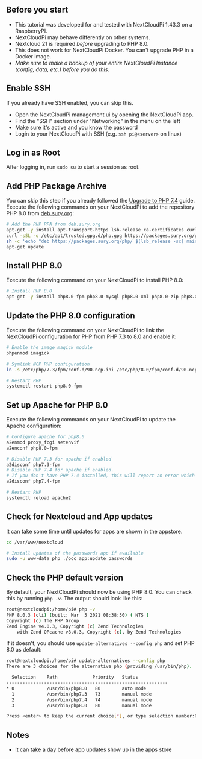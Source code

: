 ## Before you start
- This tutorial was developed for and tested with NextCloudPi 1.43.3 on a RaspberryPI.
- NextCloudPi may behave differently on other systems.
- Nextcloud 21 is required _before_ upgrading to PHP 8.0. 
- This does not work for NextCloudPi Docker. You can't upgrade PHP in a Docker image.
- _Make sure to make a backup of your entire NextCloudPi Instance (config, data, etc.) before you do this._

## Enable SSH
If you already have SSH enabled, you can skip this.

- Open the NextCloudPi management ui by opening the NextCloudPi app.
- Find the "SSH" section under "Networking" in the menu on the left
- Make sure it's active and you know the password
- Login to your NextCloudPi with SSH (e.g. `ssh pi@<server>` on linux)


## Log in as Root
After logging in, run `sudo su` to start a session as root.


## Add PHP Package Archive
You can skip this step if you already followed the [Upgrade to PHP 7.4](./Upgrade-to-PHP-7.4) guide.
Execute the following commands on your NextCloudPi to add the repository PHP 8.0 from [deb.sury.org](https://deb.sury.org/#php-packages):

```bash
# Add the PHP PPA from deb.sury.org
apt-get -y install apt-transport-https lsb-release ca-certificates curl
curl -sSL -o /etc/apt/trusted.gpg.d/php.gpg https://packages.sury.org/php/apt.gpg
sh -c 'echo "deb https://packages.sury.org/php/ $(lsb_release -sc) main" > /etc/apt/sources.list.d/php.list'
apt-get update
```


## Install PHP 8.0
Execute the following command on your NextCloudPi to install PHP 8.0:

```bash
# Install PHP 8.0
apt-get -y install php8.0-fpm php8.0-mysql php8.0-xml php8.0-zip php8.0-mbstring php8.0-gd php8.0-curl php8.0-redis php8.0-intl php8.0-bcmath php8.0-gmp php8.0-imagick imagemagick
```


## Update the PHP 8.0 configuration
Execute the following command on your NextCloudPi to link the NextCloudPi configuration for PHP from PHP 7.3 to 8.0 and enable it:

```bash
# Enable the image magick module
phpenmod imagick

# Symlink NCP PHP configuration
ln -s /etc/php/7.3/fpm/conf.d/90-ncp.ini /etc/php/8.0/fpm/conf.d/90-ncp.ini

# Restart PHP
systemctl restart php8.0-fpm
```



## Set up Apache for PHP 8.0
Execute the following commands on your NextCloudPi to update the Apache configuration:

```bash
# Configure apache for php8.0
a2enmod proxy_fcgi setenvif
a2enconf php8.0-fpm

# Disable PHP 7.3 for apache if enabled
a2disconf php7.3-fpm
# Disable PHP 7.4 for apache if enabled.
# If you don't have PHP 7.4 installed, this will report an error which you can ignore
a2disconf php7.4-fpm

# Restart PHP
systemctl reload apache2
```

## Check for Nextcloud and App updates
It can take some time until updates for apps are shown in the appstore.

```bash
cd /var/www/nextcloud

# Install updates of the passwords app if available
sudo -u www-data php ./occ app:update passwords
```


## Check the PHP default version
By default, your NextCloudPi should now be using PHP 8.0.
You can check this by running `php -v`. The output should look like this:
```bash
root@nextcloudpi:/home/pi# php -v
PHP 8.0.3 (cli) (built: Mar  5 2021 08:38:30) ( NTS )
Copyright (c) The PHP Group
Zend Engine v4.0.3, Copyright (c) Zend Technologies
    with Zend OPcache v8.0.3, Copyright (c), by Zend Technologies
```

If it doesn't, you should use `update-alternatives --config php` and set PHP 8.0 as default:
```bash
root@nextcloudpi:/home/pi# update-alternatives --config php
There are 3 choices for the alternative php (providing /usr/bin/php).

  Selection    Path             Priority   Status
------------------------------------------------------------
* 0            /usr/bin/php8.0   80        auto mode
  1            /usr/bin/php7.3   73        manual mode
  2            /usr/bin/php7.4   74        manual mode
  3            /usr/bin/php8.0   80        manual mode

Press <enter> to keep the current choice[*], or type selection number:0
```

## Notes
- It can take a day before app updates show up in the apps store